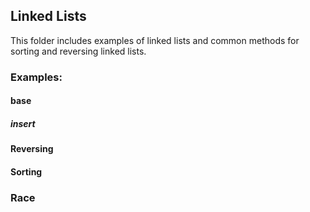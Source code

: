 ## Linked Lists

This folder includes examples of linked lists and common methods for sorting and
reversing linked lists.

### Examples:

#### base
##### insert


#### Reversing


#### Sorting


### Race
